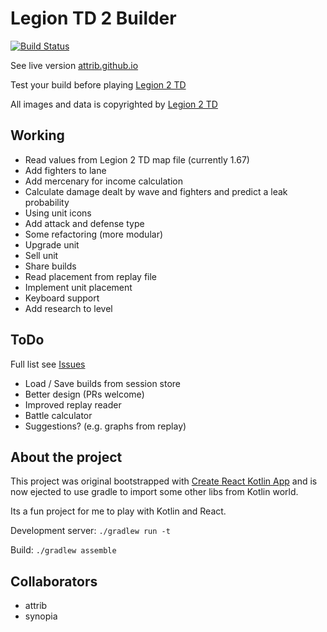# Legion TD 2 Builder

[![Build Status](https://travis-ci.org/attrib/legion2-builder.svg?branch=fromTools)](https://travis-ci.org/attrib/legion2-builder)

See live version [attrib.github.io](https://attrib.github.io)

Test your build before playing [Legion 2 TD](https://legiontd2.com)

All images and data is copyrighted by [Legion 2 TD](https://legiontd2.com)

## Working

* Read values from Legion 2 TD map file (currently 1.67)
* Add fighters to lane
* Add mercenary for income calculation
* Calculate damage dealt by wave and fighters and predict a leak probability
* Using unit icons 
* Add attack and defense type
* Some refactoring (more modular)
* Upgrade unit
* Sell unit
* Share builds
* Read placement from replay file
* Implement unit placement
* Keyboard support
* Add research to level

## ToDo

Full list see [Issues](https://github.com/attrib/legion2-builder/issues)

* Load / Save builds from session store
* Better design (PRs welcome)
* Improved replay reader
* Battle calculator
* Suggestions? (e.g. graphs from replay)

## About the project

This project was original bootstrapped with [Create React Kotlin App](https://github.com/JetBrains/create-react-kotlin-app) and is now ejected to use gradle to import some other libs from Kotlin world.

Its a fun project for me to play with Kotlin and React.

Development server: `./gradlew run -t`

Build: `./gradlew assemble`

## Collaborators

* attrib
* synopia
